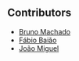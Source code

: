 ## Contributors

* [Bruno Machado](https://github.com/Axebutcher)
* [Fábio Baião](https://github.com/FabioBaiao)
* [João Miguel](https://github.com/CaptainJRoy)
